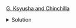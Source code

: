 [G. Ksyusha and Chinchilla](https://codeforces.com/contest/1833/problem/G)

<details><summary>Solution</summary>

![](../../../assets/1833G.png)

</details>

